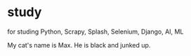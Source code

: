 # study
for studing Python, Scrapy, Splash, Selenium, Django, AI, ML

My cat's name is Max. He is black and junked up.
